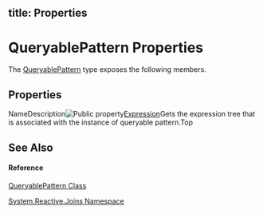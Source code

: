 title: Properties
---
# QueryablePattern Properties

The [QueryablePattern](QueryablePattern/QueryablePattern) type exposes the following members.

## Properties

NameDescription![Public property](https://reactiveui.net/assets/img/Hh211972.pubproperty(en-us,VS.103).gif "Public property")[Expression](Expression/QueryablePattern.Expression)Gets the expression tree that is associated with the instance of queryable pattern.Top

## See Also

#### Reference

[QueryablePattern Class](QueryablePattern/QueryablePattern)

[System.Reactive.Joins Namespace](System.Reactive.Joins/System.Reactive.Joins)
